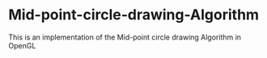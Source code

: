 # Mid-point-circle-drawing-Algorithm
This is an implementation of the Mid-point circle drawing Algorithm in OpenGL
